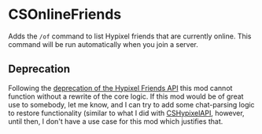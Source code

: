 # CSOnlineFriends
Adds the `/of` command to list Hypixel friends that are currently online. This command will be run automatically when you join a server.

## Deprecation
Following the [deprecation of the Hypixel Friends API](https://hypixel.net/threads/public-api-removal-of-the-friends-endpoint.5245947/) this mod cannot function without a rewrite of the core logic. If this mod would be of great use to somebody, let me know, and I can try to add some chat-parsing logic to restore functionality (similar to what I did with [CSHypixelAPI](https://github.com/CoolSpy3/CSHypixelAPI), however, until then, I don't have a use case for this mod which justifies that.

